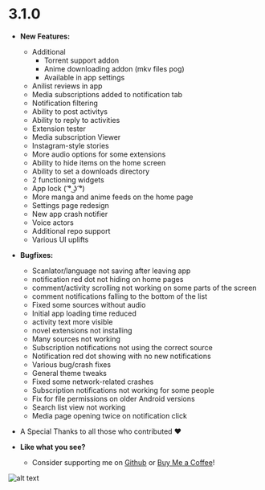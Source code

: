 # 3.1.0

- **New Features:**
  - Additional
    - Torrent support addon
    - Anime downloading addon (mkv files pog)
    - Available in app settings
  - Anilist reviews in app
  - Media subscriptions added to notification tab
  - Notification filtering
  - Ability to post activitys
  - Ability to reply to activities
  - Extension tester
  - Media subscription Viewer
  - Instagram-style stories
  - More audio options for some extensions
  - Ability to hide items on the home screen
  - Ability to set a downloads directory
  - 2 functioning widgets
  - App lock ( ͡° ͜ʖ ͡°)
  - More manga and anime feeds on the home page
  - Settings page redesign
  - New app crash notifier
  - Voice actors
  - Additional repo support
  - Various UI uplifts

- **Bugfixes:**
  - Scanlator/language not saving after leaving app
  - notification red dot not hiding on home pages
  - comment/activity scrolling not working on some parts of the screen
  - comment notifications falling to the bottom of the list
  - Fixed some sources without audio
  - Initial app loading time reduced
  - activity text more visible
  - novel extensions not installing
  - Many sources not working
  - Subscription notifications not using the correct source
  - Notification red dot showing with no new notifications
  - Various bug/crash fixes
  - General theme tweaks
  - Fixed some network-related crashes
  - Subscription notifications not working for some people
  - Fix for file permissions on older Android versions
  - Search list view not working
  - Media page opening twice on notification click

 - A Special Thanks to all those who contributed :heart:

- **Like what you see?**
  - Consider supporting me on [Github](https://github.com/sponsors/rebelonion) or [Buy Me a Coffee](https://www.buymeacoffee.com/rebelonion)!
  
![alt text](https://media1.tenor.com/m/P7hCyZlzDH4AAAAC/wink-anime.gif)
